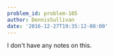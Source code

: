 ```yaml
---
problem_id: problem-105
author: DennisSullivan
date: '2016-12-27T19:35:12-08:00'
---
```

I don't have any notes on this.


